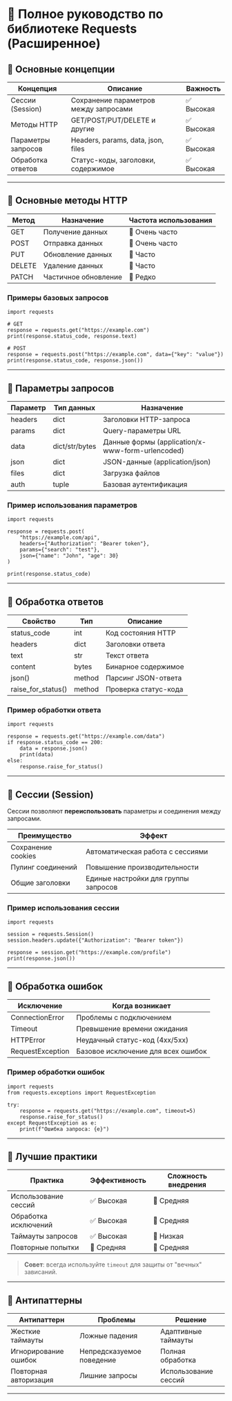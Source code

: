 # 📌 Полное руководство по библиотеке Requests (Расширенное)    

## 🔹 Основные концепции

| Концепция            | Описание                                                                 | Важность |
|----------------------|--------------------------------------------------------------------------|----------|
| Сессии (Session)     | Сохранение параметров между запросами                                   | ✅ Высокая |
| Методы HTTP          | GET/POST/PUT/DELETE и другие                                             | ✅ Высокая |
| Параметры запросов   | Headers, params, data, json, files                                       | ✅ Высокая |
| Обработка ответов    | Статус-коды, заголовки, содержимое                                       | ✅ Высокая |

---

## 🔹 Основные методы HTTP

| Метод    | Назначение                              | Частота использования |
|----------|----------------------------------------|------------------------|
| GET      | Получение данных                       | 🔹 Очень часто         |
| POST     | Отправка данных                        | 🔹 Очень часто         |
| PUT      | Обновление данных                      | 🔷 Часто               |
| DELETE   | Удаление данных                        | 🔷 Часто               |
| PATCH    | Частичное обновление                   | 🔶 Редко               |

### Примеры базовых запросов
```
import requests

# GET
response = requests.get("https://example.com")
print(response.status_code, response.text)

# POST
response = requests.post("https://example.com", data={"key": "value"})
print(response.status_code, response.json())
```
---

## 🔹 Параметры запросов

| Параметр  | Тип данных       | Назначение                              |
|-----------|------------------|----------------------------------------|
| headers   | dict              | Заголовки HTTP-запроса                 |
| params    | dict              | Query-параметры URL                    |
| data      | dict/str/bytes    | Данные формы (application/x-www-form-urlencoded) |
| json      | dict              | JSON-данные (application/json)         |
| files     | dict              | Загрузка файлов                        |
| auth      | tuple             | Базовая аутентификация                 |

### Пример использования параметров
```
import requests

response = requests.post(
    "https://example.com/api",
    headers={"Authorization": "Bearer token"},
    params={"search": "test"},
    json={"name": "John", "age": 30}
)

print(response.status_code)
```
---

## 🔹 Обработка ответов

| Свойство           | Тип       | Описание                              |
|--------------------|-----------|--------------------------------------|
| status_code        | int       | Код состояния HTTP                   |
| headers            | dict      | Заголовки ответа                     |
| text               | str       | Текст ответа                         |
| content            | bytes     | Бинарное содержимое                  |
| json()             | method    | Парсинг JSON-ответа                  |
| raise_for_status() | method    | Проверка статус-кода                 |

### Пример обработки ответа
```
import requests

response = requests.get("https://example.com/data")
if response.status_code == 200:
    data = response.json()
    print(data)
else:
    response.raise_for_status()
```
---

## 🔹 Сессии (Session)

Сессии позволяют **переиспользовать** параметры и соединения между запросами.

| Преимущество          | Эффект                                  |
|-----------------------|----------------------------------------|
| Сохранение cookies    | Автоматическая работа с сессиями       |
| Пулинг соединений     | Повышение производительности           |
| Общие заголовки       | Единые настройки для группы запросов   |

### Пример использования сессии
```
import requests

session = requests.Session()
session.headers.update({"Authorization": "Bearer token"})

response = session.get("https://example.com/profile")
print(response.json())
```
---

## 🔹 Обработка ошибок

| Исключение           | Когда возникает                       |
|----------------------|--------------------------------------|
| ConnectionError      | Проблемы с подключением              |
| Timeout              | Превышение времени ожидания          |
| HTTPError            | Неудачный статус-код (4xx/5xx)        |
| RequestException     | Базовое исключение для всех ошибок   |

### Пример обработки ошибок
```
import requests
from requests.exceptions import RequestException

try:
    response = requests.get("https://example.com", timeout=5)
    response.raise_for_status()
except RequestException as e:
    print(f"Ошибка запроса: {e}")
```
---

## 🔹 Лучшие практики

| Практика                | Эффективность | Сложность внедрения |
|-------------------------|--------------|--------------------|
| Использование сессий    | ✅ Высокая    | 🔷 Средняя         |
| Обработка исключений    | ✅ Высокая    | 🔷 Средняя         |
| Таймауты запросов       | ✅ Высокая    | 🔹 Низкая          |
| Повторные попытки       | 🔷 Средняя    | 🔷 Средняя         |

> **Совет**: всегда используйте `timeout` для защиты от "вечных" зависаний.

---

## 🔹 Антипаттерны

| Антипаттерн            | Проблемы                  | Решение              |
|------------------------|--------------------------|---------------------|
| Жесткие таймауты       | Ложные падения            | Адаптивные таймауты |
| Игнорирование ошибок   | Непредсказуемое поведение | Полная обработка    |
| Повторная авторизация  | Лишние запросы            | Использование сессий |

---
